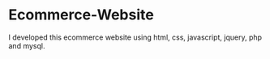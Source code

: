 # Ecommerce-Website
I developed this ecommerce website using html, css, javascript, jquery, php and mysql.

